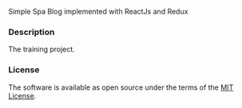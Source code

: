 Simple Spa Blog implemented with ReactJs and Redux


### Description
  The training project.

### License

The software is available as open source under the terms of the [MIT License](http://opensource.org/licenses/MIT).

